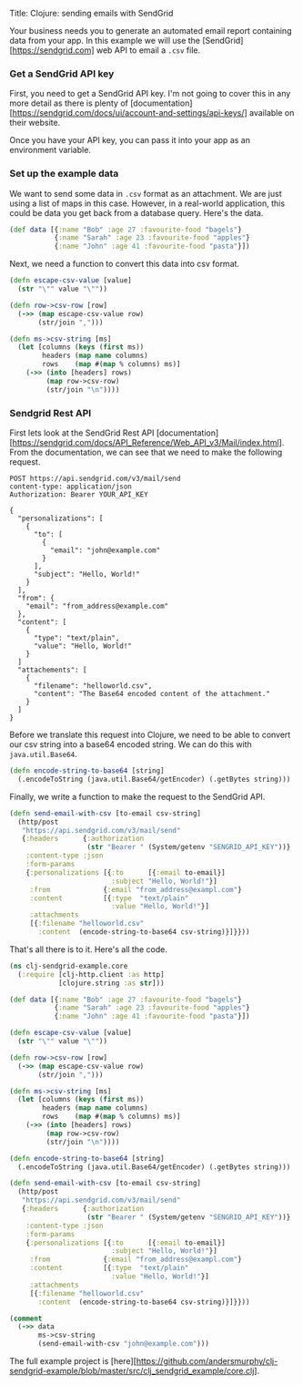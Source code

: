Title: Clojure: sending emails with SendGrid

Your business needs you to generate an automated email report containing data from your app. In this example we will use the [SendGrid][https://sendgrid.com] web API to email a `.csv` file.

### Get a SendGrid API key

First, you need to get a SendGrid API key. I'm not going to cover this in any more detail as there is plenty of [documentation][https://sendgrid.com/docs/ui/account-and-settings/api-keys/] available on their website.

Once you have your API key, you can pass it into your app as an environment variable.

### Set up the example data

We want to send some data in `.csv` format as an attachment. We are just using a list of maps in this case. However, in a real-world application, this could be data you get back from a database query. Here's the data.

```clojure
(def data [{:name "Bob" :age 27 :favourite-food "bagels"}
           {:name "Sarah" :age 23 :favourite-food "apples"}
           {:name "John" :age 41 :favourite-food "pasta"}])
```

Next, we need a function to convert this data into csv format.

```clojure
(defn escape-csv-value [value]
  (str "\"" value "\""))

(defn row->csv-row [row]
  (->> (map escape-csv-value row)
       (str/join ",")))

(defn ms->csv-string [ms]
  (let [columns (keys (first ms))
        headers (map name columns)
        rows    (map #(map % columns) ms)]
    (->> (into [headers] rows)
         (map row->csv-row)
         (str/join "\n"))))
```

### Sendgrid Rest API

First lets look at the SendGrid Rest API [documentation][https://sendgrid.com/docs/API_Reference/Web_API_v3/Mail/index.html]. From the documentation, we can see that we need to make the following request.

```
POST https://api.sendgrid.com/v3/mail/send
content-type: application/json
Authorization: Bearer YOUR_API_KEY

{
  "personalizations": [
    {
      "to": [
        {
          "email": "john@example.com"
        }
      ],
      "subject": "Hello, World!"
    }
  ],
  "from": {
    "email": "from_address@example.com"
  },
  "content": [
    {
      "type": "text/plain",
      "value": "Hello, World!"
    }
  ]
  "attachements": [
    {
      "filename": "helloworld.csv",
      "content": "The Base64 encoded content of the attachment."
    }
  ]
}
```

Before we translate this request into Clojure, we need to be able to convert our csv string into a base64 encoded string. We can do this with `java.util.Base64`.

```clojure
(defn encode-string-to-base64 [string]
  (.encodeToString (java.util.Base64/getEncoder) (.getBytes string)))
```

Finally, we write a function to make the request to the SendGrid API.

```clojure
(defn send-email-with-csv [to-email csv-string]
  (http/post
   "https://api.sendgrid.com/v3/mail/send"
   {:headers      {:authorization
                   (str "Bearer " (System/getenv "SENGRID_API_KEY"))}
    :content-type :json
    :form-params
    {:personalizations [{:to      [{:email to-email}]
                         :subject "Hello, World!"}]
     :from             {:email "from_address@exampl.com"}
     :content          [{:type  "text/plain"
                         :value "Hello, World!"}]
     :attachments
     [{:filename "helloworld.csv"
       :content  (encode-string-to-base64 csv-string)}]}}))
```

That's all there is to it. Here's all the code.

```clojure
(ns clj-sendgrid-example.core
  (:require [clj-http.client :as http]
            [clojure.string :as str]))

(def data [{:name "Bob" :age 27 :favourite-food "bagels"}
           {:name "Sarah" :age 23 :favourite-food "apples"}
           {:name "John" :age 41 :favourite-food "pasta"}])

(defn escape-csv-value [value]
  (str "\"" value "\""))

(defn row->csv-row [row]
  (->> (map escape-csv-value row)
       (str/join ",")))

(defn ms->csv-string [ms]
  (let [columns (keys (first ms))
        headers (map name columns)
        rows    (map #(map % columns) ms)]
    (->> (into [headers] rows)
         (map row->csv-row)
         (str/join "\n"))))

(defn encode-string-to-base64 [string]
  (.encodeToString (java.util.Base64/getEncoder) (.getBytes string)))

(defn send-email-with-csv [to-email csv-string]
  (http/post
   "https://api.sendgrid.com/v3/mail/send"
   {:headers      {:authorization
                   (str "Bearer " (System/getenv "SENGRID_API_KEY"))}
    :content-type :json
    :form-params
    {:personalizations [{:to      [{:email to-email}]
                         :subject "Hello, World!"}]
     :from             {:email "from_address@exampl.com"}
     :content          [{:type  "text/plain"
                         :value "Hello, World!"}]
     :attachments
     [{:filename "helloworld.csv"
       :content  (encode-string-to-base64 csv-string)}]}}))

(comment
  (->> data
       ms->csv-string
       (send-email-with-csv "john@example.com")))

```

The full example project is [here][https://github.com/andersmurphy/clj-sendgrid-example/blob/master/src/clj_sendgrid_example/core.clj].
